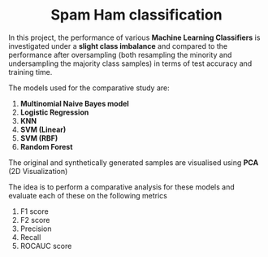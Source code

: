 <h1 align="center"> <strong> Spam Ham classification </strong> </h1>

In this project, the performance of various **Machine Learning Classifiers** is investigated under a **slight class imbalance** and compared to the performance after oversampling (both resampling the minority and undersampling the majority class samples) in terms of test accuracy and training time.

The models used for the comparative study are:
1. **Multinomial Naive Bayes model** 
2. **Logistic Regression** 
3. **KNN** 
4. **SVM (Linear)**
5. **SVM (RBF)**
6. **Random Forest**

The original and synthetically generated samples are visualised using **PCA** (2D Visualization)

The idea is to perform a comparative analysis for these models and evaluate each of these on the following metrics
1. F1 score
2. F2 score
3. Precision
4. Recall
5. ROCAUC score
